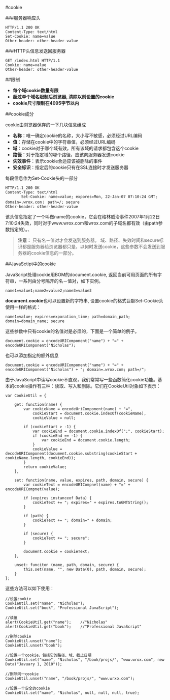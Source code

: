#cookie

###服务器响应头
```
HTTP/1.1 200 OK
Content-Type: text/html
Set-Cookie: name=value
Other-header: other-header-value
```

###HTTP头信息发送回服务器
```
GET /index.html HTTP/1.1
Cookie: name=value
Other-header: other-header-value
```
##限制
- **每个域cookie数量有限**
- **超过单个域名限制后浏览器, 清除以前设置的cookie**
- **cookie尺寸限制在4095字节以内**

##cookie成分

cookie由浏览器保存的一下几块信息组成

- **名称**：唯一确定cookie的名称，大小写不敏感，必须经过URL编码
- **值**：存储在cookie中的字符串值，必须经过URL编码
- **域**：cookie对于哪个域有效，所有该域的请求都包含这个cookie
- **路径**：对于指定域的哪个路径，应该向服务器发送cookie
- **失效事件**：表示cookie合适应该被删除的事件
- **安全标识**：指定后的cookie只有在SSL连接时才发送服务器

每段信息作为Set-Cookie头的一部分

```
HTTP/1.1 200 OK
Content-Type: text/html
       Set-Cookie: name=value; expores=Mon, 22-Jan-07 07:10:24 GMT; domain=.wrox.com； path=/; secure
Other-header: other-header-value
```

该头信息指定了一个叫做name的cookie，它会在格林威治事件2007年1月22日7:10:24失效，同时对于www.wrox.com和wrox.com的子域名都有效（由path参数指定的）。、

> **注意：** 
> 只有名－值对才会发送到服务器。
> 域、路径、失效时间和secure标识都是服务器给浏览器都只是，以何时发送cookie，这些参数不会发送到服务器的cookie信息的一部分。

##JavaSctipt中的cookie

JavaScript处理cookie用BOM的document.cookie, 返回当前可用页面的所有字符串，一系列由分号隔开的名－值对，如下实例。

```
name1=value1;name2=value2;name3=value3
```
**document.cookie**也可以设置新的字符串, 设置cookie的格式巨额Set-Cookie头使用一样的格式：

```
name1=value; expires=exporation_time; path=domain_path; domain=domain_name; secure
```

这些参数中只有cookie的名值对是必须的，下面是一个简单的例子。

```
document.cookie = encodeURIComponent("name") + "=" + encodeURIComponent("Nicholas");
```
也可以添加指定的额外信息

```
document.cookie = encodeURIComponent("name") + "=" + encodeURIComponent("Nicholas") + "; domain=.wrox.com; path=/";
```
由于JavaScript中读写cookie不直观，我们常常写一些函数简化cookie功能。基本的cookie操作有三种：读取、写入和删除。它们在CookieUtil对象如下表示：

```
var CookieUtil = {
    
    get: function(name) {
        var cookieName = encodeUriComponent(name) + "=",
            cookieStart = document.cookie.indexOf(cookieName),
            cookieValue = null;

        if (cookieStart > -1) {
            var cookieEnd = document.cookie.indexOf(";", cookieStart);
            if (cookieEnd == -1) {
                var cookieEnd = document.cookie.length;
            }
            cookieValue = decodeURIComponent(document.cookie.substring(cookieStart + cookieName.length, cookieEnd));
        }
        return cookieValue;
    },

    set: function(name, value, expires, path, domain, secure) {
        var cookieText = encodeURICompnet(name) + "=" + encodeURICompnet(value);

        if (expires instanceof Data) {
            cookieText += "; expires=" + expires.toGMTString();
        }

        if (path) {
            cookieText += "; domain=" + domain;
        }

        if (secure) {
            cookieText += "; secure";
        }

        document.cookie = cookieText;
    },

    unset: funciton (name, path, domain, secure) {
        this.set(name, "", new Data(0), path, domain, secure);
    }
};

```
这些方法可以如下使用：

```
//设置cookie
CookieUtil.set("name", "Nicholas");
CookieUtil.set("book", "Professional JavaScript");

//读值
alert(CookieUtil.get("name");    //"Nicholas"
alert(CookieUtil.get("book");    //"Professional JavaScript"

//删除cookie
CookieUtil.unset("name");
CookieUtil.unset("book");

//设置一个cookie，包括它的路径、域、截止日期
CookieUtil.set("name", "Nicholas", "/book/projs/", "www.wrox.com", new Data("Javuary 1, 2010"));

//删除同一cookie
CookieUtil.unset("name", "/book/projs/", "www.wrxo.com");

//设置一个安全的cookie
CookieUtil.set("name", "Nicholas", null, null, null, true);

    
